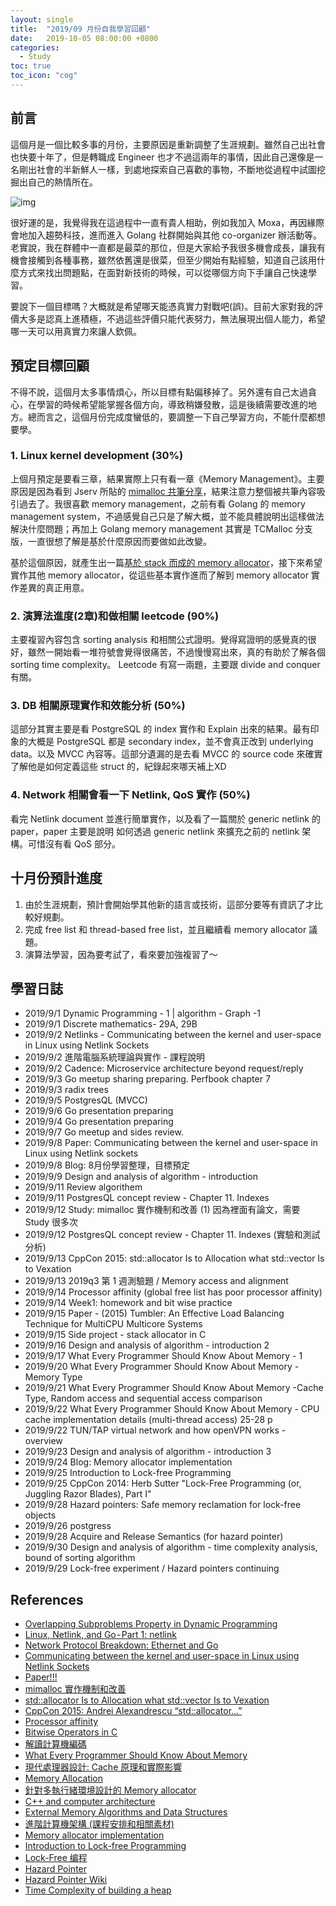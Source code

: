 ```yaml
---
layout: single
title:  "2019/09 月份自我學習回顧"
date:   2019-10-05 08:00:00 +0800
categories: 
  - Study
toc: true
toc_icon: "cog"
---
```

## 前言
這個月是一個比較多事的月份，主要原因是重新調整了生涯規劃。雖然自己出社會也快要十年了，但是轉職成 Engineer 也才不過這兩年的事情，因此自己還像是一名剛出社會的半新鮮人一樣，到處地探索自己喜歡的事物，不斷地從過程中試圖挖掘出自己的熱情所在。

![img](https://3.bp.blogspot.com/-P5HWaghZ_v0/WSZjCH0uFiI/AAAAAAAAA_Q/8L-I3Qpf8BMDB-9Ub5sC1qzMksiWtOUKQCLcB/s640/IMG_6615.JPG)

很好運的是，我覺得我在這過程中一直有貴人相助，例如我加入 Moxa，再因緣際會地加入趨勢科技，進而進入 Golang 社群開始與其他 co-organizer 辦活動等。老實說，我在群體中一直都是最菜的那位，但是大家給予我很多機會成長，讓我有機會接觸到各種事務，雖然依舊還是很菜，但至少開始有點經驗，知道自己該用什麼方式來找出問題點，在面對新技術的時候，可以從哪個方向下手讓自己快速學習。

要說下一個目標嗎？大概就是希望哪天能憑真實力對戰吧(誤)。目前大家對我的評價大多是認真上進積極，不過這些評價只能代表努力，無法展現出個人能力，希望哪一天可以用真實力來讓人欽佩。

## 預定目標回顧
不得不說，這個月太多事情煩心，所以目標有點偏移掉了。另外還有自己太過貪心，在學習的時候希望能掌握各個方向，導致稍嫌發散，這是後續需要改進的地方。總而言之，這個月份完成度蠻低的，要調整一下自己學習方向，不能什麼都想要學。

### 1. Linux kernel development (30%)
上個月預定是要看三章，結果實際上只有看一章《Memory Management》。主要原因是因為看到 Jserv 所貼的 [mimalloc 共筆分享](https://hackmd.io/@jserv/BynrpV0eB)，結果注意力整個被共筆內容吸引過去了。我很喜歡 memory management，之前有看 Golang 的 memory management system，不過感覺自己只是了解大概，並不能具體說明出這樣做法解決什麼問題；再加上 Golang memory management 其實是 TCMalloc 分支版，一直很想了解是基於什麼原因而要做如此改變。

基於這個原因，就產生出一篇[基於 stack 而成的 memory allocator](https://yushuanhsieh.github.io/c/memory%20allocator/stack-memory-allocator/)，接下來希望實作其他 memory allocator，從這些基本實作進而了解到 memory allocator 實作差異的真正用意。

### 2. 演算法進度(2章)和做相關 leetcode (90%)
主要複習內容包含 sorting analysis 和相關公式證明。覺得寫證明的感覺真的很好，雖然一開始看一堆符號會覺得很痛苦，不過慢慢寫出來，真的有助於了解各個 sorting time complexity。 Leetcode 有寫一兩題，主要跟 divide and conquer 有關。

### 3. DB 相關原理實作和效能分析 (50%)
這部分其實主要是看 PostgreSQL 的 index 實作和 Explain 出來的結果。最有印象的大概是 PostgreSQL 都是 secondary index，並不會真正改到 underlying data。以及 MVCC 內容等。這部分遺漏的是去看 MVCC 的 source code 來確實了解他是如何定義這些 struct 的，紀錄起來哪天補上XD

### 4. Network 相關會看一下 Netlink, QoS 實作 (50%)
看完 Netlink document 並進行簡單實作，以及看了一篇關於 generic netlink 的 paper，paper 主要是說明 如何透過 generic netlink 來擴充之前的 netlink 架構。可惜沒有看 QoS 部分。

## 十月份預計進度
1. 由於生涯規劃，預計會開始學其他新的語言或技術，這部分要等有資訊了才比較好規劃。
2. 完成 free list 和 thread-based free list，並且繼續看 memory allocator 議題。
3. 演算法學習，因為要考試了，看來要加強複習了～

## 學習日誌
- 2019/9/1 Dynamic Programming - 1 | algorithm - Graph -1
- 2019/9/1 Discrete mathematics- 29A, 29B
- 2019/9/2 Netlinks - Communicating between the kernel and user-space in Linux using Netlink Sockets
- 2019/9/2 進階電腦系統理論與實作 - 課程說明
- 2019/9/2 Cadence: Microservice architecture beyond request/reply
- 2019/9/3 Go meetup sharing preparing. Perfbook chapter 7
- 2019/9/3 radix trees
- 2019/9/5 PostgresQL (MVCC)
- 2019/9/6 Go presentation preparing
- 2019/9/4 Go presentation preparing
- 2019/9/7 Go meetup and sides review.
- 2019/9/8 Paper: Communicating between the kernel and user-space in Linux using Netlink sockets
- 2019/9/8 Blog: 8月份學習整理，目標預定
- 2019/9/9 Design and analysis of algorithm - introduction
- 2019/9/11 Review algorithem
- 2019/9/11 PostgresQL concept review - Chapter 11. Indexes
- 2019/9/12 Study: mimalloc 實作機制和改善 (1) 因為裡面有論文，需要 Study 很多次
- 2019/9/12 PostgresQL concept review - Chapter 11. Indexes (實驗和測試分析)
- 2019/9/13 CppCon 2015: std::allocator Is to Allocation what std::vector Is to Vexation
- 2019/9/13 2019q3 第 1 週測驗題 / Memory access and alignment
- 2019/9/14 Processor affinity (global free list has poor processor affinity)
- 2019/9/14 Week1: homework and bit wise practice
- 2019/9/15 Paper - (2015) Tumbler: An Effective Load Balancing Technique for MultiCPU Multicore Systems
- 2019/9/15 Side project - stack allocator in C
- 2019/9/16 Design and analysis of algorithm - introduction 2
- 2019/9/17 What Every Programmer Should Know About Memory - 1
- 2019/9/20 What Every Programmer Should Know About Memory - Memory Type
- 2019/9/21 What Every Programmer Should Know About Memory -Cache Type, Random access and sequential access comparison
- 2019/9/22 What Every Programmer Should Know About Memory - CPU cache implementation details (multi-thread access) 25-28 p
- 2019/9/22 TUN/TAP virtual network and how openVPN works - overview
- 2019/9/23 Design and analysis of algorithm - introduction 3
- 2019/9/24 Blog: Memory allocator implementation
- 2019/9/25 Introduction to Lock-free Programming
- 2019/9/25 CppCon 2014: Herb Sutter "Lock-Free Programming (or, Juggling Razor Blades), Part I"
- 2019/9/28 Hazard pointers: Safe memory reclamation for lock-free objects
- 2019/9/26 postgress
- 2019/9/28 Acquire and Release Semantics (for hazard pointer)
- 2019/9/30 Design and analysis of algorithm - time complexity analysis, bound of sorting algorithm
- 2019/9/29 Lock-free experiment / Hazard pointers continuing

## References
- [Overlapping Subproblems Property in Dynamic Programming](https://www.geeksforgeeks.org/overlapping-subproblems-property-in-dynamic-programming-dp-1/)
- [Linux, Netlink, and Go - Part 1: netlink](https://mdlayher.com/blog/linux-netlink-and-go-part-1-netlink/)
- [Network Protocol Breakdown: Ethernet and Go](https://mdlayher.com/blog/network-protocol-breakdown-ethernet-and-go/)
- [Communicating between the kernel and
user-space in Linux using Netlink Sockets](https://people.netfilter.org/pablo/netlink/netlink-libmnl-manual.pdf)
- [Paper!!!](http://people.netfilter.org/pablo/netlink/netlink.pdf)
- [mimalloc 實作機制和改善](https://hackmd.io/@jserv/BynrpV0eB)
- [std::allocator Is to Allocation what std::vector Is to Vexation](https://www.youtube.com/watch?v=LIb3L4vKZ7U)
- [CppCon 2015: Andrei Alexandrescu “std::allocator...”](https://www.youtube.com/watch?v=LIb3L4vKZ7U)
- [Processor affinity](https://en.wikipedia.org/wiki/Processor_affinity)
- [Bitwise Operators in C](http://www2.mta.ac.il/~hbinsky/c%20content/Bits.pdf)
- [解讀計算機編碼](https://hackmd.io/@sysprog/rylUqXLsm)
- [What Every Programmer Should Know About Memory](https://akkadia.org/drepper/cpumemory.pdf)
- [現代處理器設計: Cache 原理和實際影響](https://hackmd.io/@jserv/HkW3Dr1Rb)
- [Memory Allocation](https://hackmd.io/@jserv/B1SRlfeee?type=view#intersec-%E8%A8%98%E6%86%B6%E9%AB%94%E7%B3%BB%E5%88%97%E6%96%87%E7%AB%A0)
- [針對多執行緒環境設計的 Memory allocator](https://hackmd.io/@ljP_AG30SzmQE5qO-cjcpQ/HkICAjeJg?type=view#Supermalloc)
- [C++ and computer architecture](https://github.com/yungyuc/nsd/blob/master/notebook/cpp/cpp.ipynb)
- [External Memory Algorithms and Data Structures](http://cs.au.dk/~gerth/emF03/)
- [進階計算機架構 (課程安排和相關素材)](http://wiki.csie.ncku.edu.tw/arch/schedule)
- [Memory allocator implementation](https://yushuanhsieh.github.io/c/memory%20allocator/stack-memory-allocator/)
- [Introduction to Lock-free Programming](https://www.youtube.com/watch?v=RWCadBJ6wTk)
- [Lock-Free 编程](https://www.cnblogs.com/gaochundong/p/lock_free_programming.html#aba_problem)
- [Hazard Pointer](http://blog.kongfy.com/2017/02/hazard-pointer/)
- [Hazard Pointer Wiki](https://en.wikipedia.org/wiki/Hazard_pointer)
- [Time Complexity of building a heap](https://www.geeksforgeeks.org/time-complexity-of-building-a-heap/)